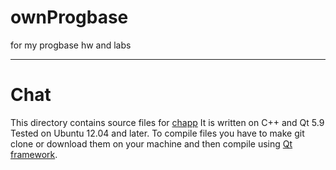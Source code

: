 # ownProgbase
for my progbase hw and labs
***
# Chat
This directory contains source files for [chapp](https://github.com/tia337/chApp)
It is written on C++ and Qt 5.9
Tested on Ubuntu 12.04 and later.
To compile files you have to make git clone or download them on your machine and then compile using [Qt framework](http://tiny.cc/jepply).



